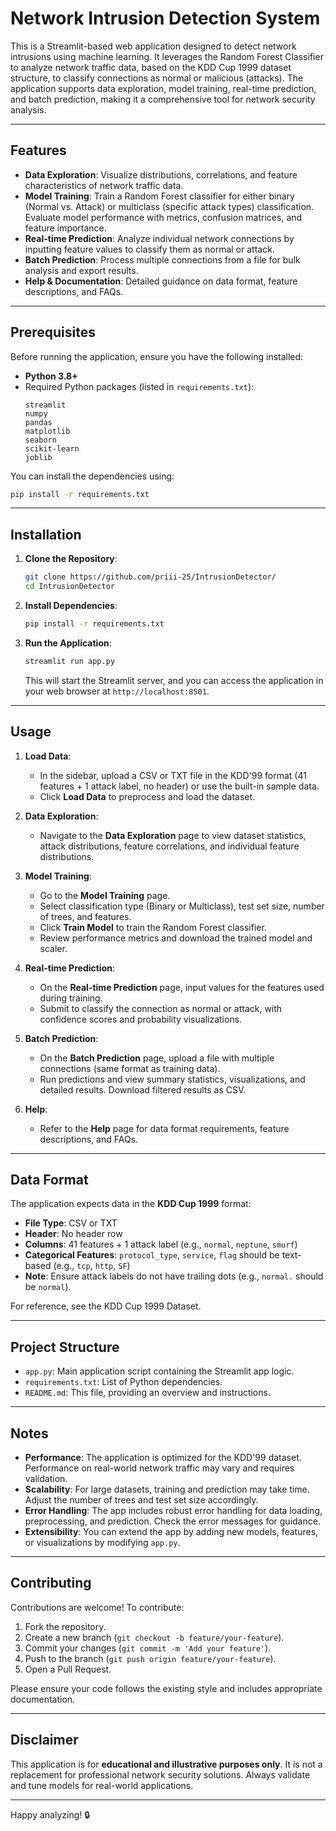 # Network Intrusion Detection System

This is a Streamlit-based web application designed to detect network intrusions using machine learning. It leverages the Random Forest Classifier to analyze network traffic data, based on the KDD Cup 1999 dataset structure, to classify connections as normal or malicious (attacks). The application supports data exploration, model training, real-time prediction, and batch prediction, making it a comprehensive tool for network security analysis.

---

## Features

- **Data Exploration**: Visualize distributions, correlations, and feature characteristics of network traffic data.
- **Model Training**: Train a Random Forest classifier for either binary (Normal vs. Attack) or multiclass (specific attack types) classification. Evaluate model performance with metrics, confusion matrices, and feature importance.
- **Real-time Prediction**: Analyze individual network connections by inputting feature values to classify them as normal or attack.
- **Batch Prediction**: Process multiple connections from a file for bulk analysis and export results.
- **Help & Documentation**: Detailed guidance on data format, feature descriptions, and FAQs.

---

## Prerequisites

Before running the application, ensure you have the following installed:

- **Python 3.8+**
- Required Python packages (listed in `requirements.txt`):
  ```
  streamlit
  numpy
  pandas
  matplotlib
  seaborn
  scikit-learn
  joblib
  ```

You can install the dependencies using:
```bash
pip install -r requirements.txt
```

---

## Installation

1. **Clone the Repository**:
   ```bash
   git clone https://github.com/priii-25/IntrusionDetector/
   cd IntrusionDetector
   ```

2. **Install Dependencies**:
   ```bash
   pip install -r requirements.txt
   ```

3. **Run the Application**:
   ```bash
   streamlit run app.py
   ```

   This will start the Streamlit server, and you can access the application in your web browser at `http://localhost:8501`.

---

## Usage

1. **Load Data**:
   - In the sidebar, upload a CSV or TXT file in the KDD'99 format (41 features + 1 attack label, no header) or use the built-in sample data.
   - Click **Load Data** to preprocess and load the dataset.

2. **Data Exploration**:
   - Navigate to the **Data Exploration** page to view dataset statistics, attack distributions, feature correlations, and individual feature distributions.

3. **Model Training**:
   - Go to the **Model Training** page.
   - Select classification type (Binary or Multiclass), test set size, number of trees, and features.
   - Click **Train Model** to train the Random Forest classifier.
   - Review performance metrics and download the trained model and scaler.

4. **Real-time Prediction**:
   - On the **Real-time Prediction** page, input values for the features used during training.
   - Submit to classify the connection as normal or attack, with confidence scores and probability visualizations.

5. **Batch Prediction**:
   - On the **Batch Prediction** page, upload a file with multiple connections (same format as training data).
   - Run predictions and view summary statistics, visualizations, and detailed results. Download filtered results as CSV.

6. **Help**:
   - Refer to the **Help** page for data format requirements, feature descriptions, and FAQs.

---

## Data Format

The application expects data in the **KDD Cup 1999** format:
- **File Type**: CSV or TXT
- **Header**: No header row
- **Columns**: 41 features + 1 attack label (e.g., `normal`, `neptune`, `smurf`)
- **Categorical Features**: `protocol_type`, `service`, `flag` should be text-based (e.g., `tcp`, `http`, `SF`)
- **Note**: Ensure attack labels do not have trailing dots (e.g., `normal.` should be `normal`).

For reference, see the KDD Cup 1999 Dataset.

---

## Project Structure

- `app.py`: Main application script containing the Streamlit app logic.
- `requirements.txt`: List of Python dependencies.
- `README.md`: This file, providing an overview and instructions.

---

## Notes

- **Performance**: The application is optimized for the KDD'99 dataset. Performance on real-world network traffic may vary and requires validation.
- **Scalability**: For large datasets, training and prediction may take time. Adjust the number of trees and test set size accordingly.
- **Error Handling**: The app includes robust error handling for data loading, preprocessing, and prediction. Check the error messages for guidance.
- **Extensibility**: You can extend the app by adding new models, features, or visualizations by modifying `app.py`.

---

## Contributing

Contributions are welcome! To contribute:

1. Fork the repository.
2. Create a new branch (`git checkout -b feature/your-feature`).
3. Commit your changes (`git commit -m 'Add your feature'`).
4. Push to the branch (`git push origin feature/your-feature`).
5. Open a Pull Request.

Please ensure your code follows the existing style and includes appropriate documentation.

---

## Disclaimer

This application is for **educational and illustrative purposes only**. It is not a replacement for professional network security solutions. Always validate and tune models for real-world applications.

---
Happy analyzing! 🔒
